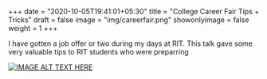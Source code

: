 +++
date = "2020-10-05T19:41:01+05:30"
title = "College Career Fair Tips + Tricks"
draft = false
image = "img/careerfair.png"
showonlyimage = false
weight = 1
+++

I have gotten a job offer or two during my days at RIT. This talk gave some very valuable tips to RIT students who were preparring 

[![IMAGE ALT TEXT HERE](/img/career.png)](https://youtu.be/FnWibRp-t6Y)